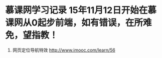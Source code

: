 慕课网学习记录
15年11月12日开始在慕课网从0起步前端，如有错误，在所难免，望指教！
======================================================
1. 网页定位导航特效 http://www.imooc.com/learn/56
